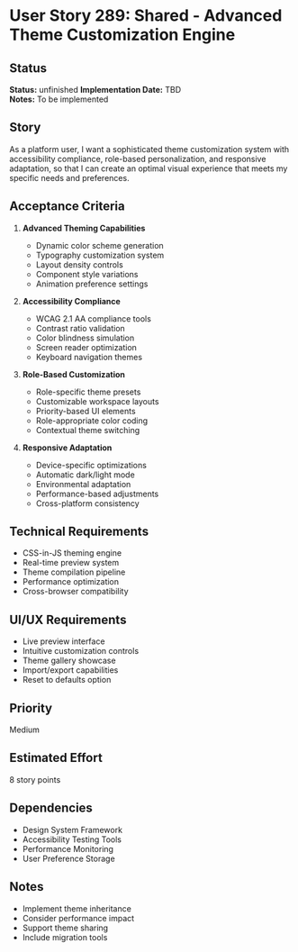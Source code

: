 # User Story 289: Shared - Advanced Theme Customization Engine

## Status
**Status:** unfinished
**Implementation Date:** TBD  
**Notes:** To be implemented

## Story
As a platform user, I want a sophisticated theme customization system with accessibility compliance, role-based personalization, and responsive adaptation, so that I can create an optimal visual experience that meets my specific needs and preferences.

## Acceptance Criteria
1. **Advanced Theming Capabilities**
   - Dynamic color scheme generation
   - Typography customization system
   - Layout density controls
   - Component style variations
   - Animation preference settings

2. **Accessibility Compliance**
   - WCAG 2.1 AA compliance tools
   - Contrast ratio validation
   - Color blindness simulation
   - Screen reader optimization
   - Keyboard navigation themes

3. **Role-Based Customization**
   - Role-specific theme presets
   - Customizable workspace layouts
   - Priority-based UI elements
   - Role-appropriate color coding
   - Contextual theme switching

4. **Responsive Adaptation**
   - Device-specific optimizations
   - Automatic dark/light mode
   - Environmental adaptation
   - Performance-based adjustments
   - Cross-platform consistency

## Technical Requirements
- CSS-in-JS theming engine
- Real-time preview system
- Theme compilation pipeline
- Performance optimization
- Cross-browser compatibility

## UI/UX Requirements
- Live preview interface
- Intuitive customization controls
- Theme gallery showcase
- Import/export capabilities
- Reset to defaults option

## Priority
Medium

## Estimated Effort
8 story points

## Dependencies
- Design System Framework
- Accessibility Testing Tools
- Performance Monitoring
- User Preference Storage

## Notes
- Implement theme inheritance
- Consider performance impact
- Support theme sharing
- Include migration tools
